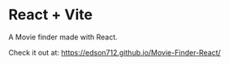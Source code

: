 # React + Vite

A Movie finder made with React.

Check it out at: https://edson712.github.io/Movie-Finder-React/
